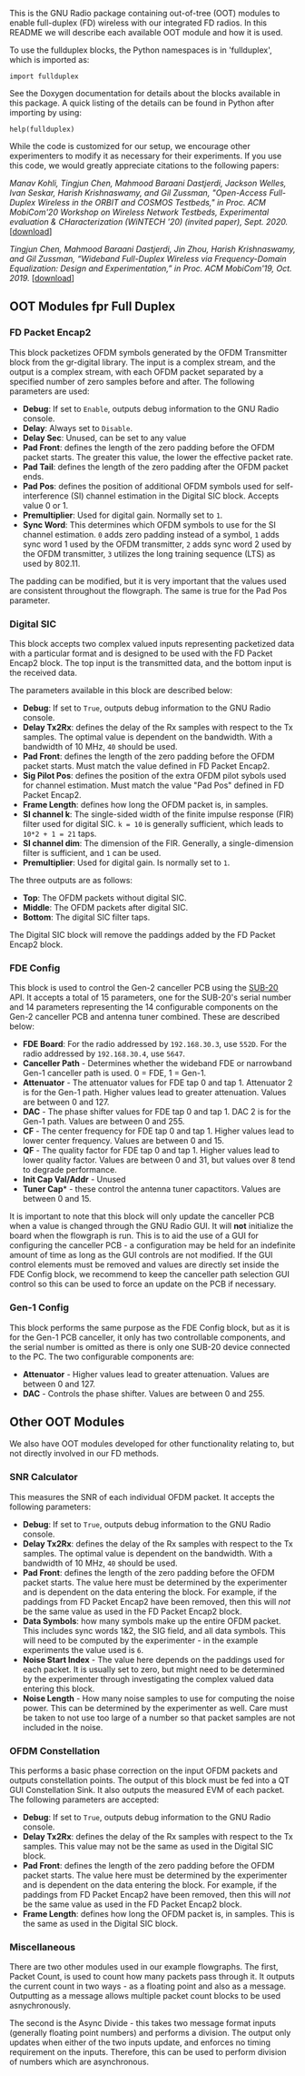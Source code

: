 This is the GNU Radio package containing out-of-tree (OOT) modules to enable full-duplex (FD) wireless with our integrated FD radios. In this README we will describe each available OOT module and how it is used. 

To use the fullduplex blocks, the Python namespaces is in 'fullduplex', which is imported as:

    import fullduplex

See the Doxygen documentation for details about the blocks available in this package. A quick listing of the details can be found in Python after importing by using:

    help(fullduplex)
    
While the code is customized for our setup, we encourage other experimenters to modify it as necessary for their experiments. If you use this code, we would greatly appreciate citations to  the following papers:

*Manav Kohli, Tingjun Chen, Mahmood Baraani Dastjerdi, Jackson Welles, Ivan Seskar, Harish Krishnaswamy, and Gil Zussman, "Open-Access Full-Duplex Wireless in the ORBIT and COSMOS Testbeds," in Proc. ACM MobiCom'20 Workshop on Wireless Network Testbeds, Experimental evaluation & CHaracterization (WiNTECH '20) (invited paper), Sept. 2020.* [[download](https://wimnet.ee.columbia.edu/wp-content/uploads/2020/08/wintech2020_orbit_cosmos_fullduplex_integration.pdf)]

*Tingjun Chen, Mahmood Baraani Dastjerdi, Jin Zhou, Harish Krishnaswamy, and Gil Zussman, “Wideband Full-Duplex Wireless via Frequency-Domain Equalization: Design and Experimentation,” in Proc. ACM MobiCom'19, Oct. 2019.* [[download](https://wimnet.ee.columbia.edu/wp-content/uploads/2018/12/FDE_MobiCom19.pdf)]

## OOT Modules fpr Full Duplex
### FD Packet Encap2 
This block packetizes OFDM symbols generated by the OFDM Transmitter block from the gr-digital library. The input is a complex stream, and the output is a complex stream, with each OFDM packet separated by a specified number of zero samples before and after. The following parameters are used:

* **Debug**: If set to `Enable`, outputs debug information to the GNU Radio console.
* **Delay**: Always set to `Disable`.
* **Delay Sec**: Unused, can be set to any value
* **Pad Front**: defines the length of the zero padding before the OFDM packet starts. The greater this value, the lower the effective packet rate.
* **Pad Tail**: defines the length of the zero padding after the OFDM packet ends.
* **Pad Pos**: defines the position of additional OFDM symbols used for self-interference (SI) channel estimation in the Digital SIC block. Accepts value 0 or 1. 
* **Premultiplier**: Used for digital gain. Normally set to `1`.
* **Sync Word**: This determines which OFDM symbols to use for the SI channel estimation. `0` adds zero padding instead of a symbol, `1` adds sync word 1 used by the OFDM transmitter, `2` adds sync word 2 used by the OFDM transmitter, `3` utilizes the long training sequence (LTS) as used by 802.11.

The padding can be modified, but it is very important that the values used are consistent throughout the flowgraph. The same is true for the Pad Pos parameter.

### Digital SIC
This block accepts two complex valued inputs representing packetized data with a particular format and is designed to be used with the FD Packet Encap2 block. The top input is the transmitted data, and the bottom input is the received data.

The parameters available in this block are described below:
* **Debug**: If set to `True`, outputs debug information to the GNU Radio console.
* **Delay Tx2Rx**: defines the delay of the Rx samples with respect to the Tx samples. The optimal value is dependent on the bandwidth. With a bandwidth of 10 MHz, `40` should be used.
* **Pad Front**: defines the length of the zero padding before the OFDM packet starts. Must match the value defined in FD Packet Encap2.
* **Sig Pilot Pos**: defines the position of the extra OFDM pilot sybols used for channel estimation. Must match the value "Pad Pos" defined in FD Packet Encap2.
* **Frame Length**: defines how long the OFDM packet is, in samples.
* **SI channel k**: The single-sided width of the finite impulse response (FIR) filter used for digital SIC. `k = 10` is generally sufficient, which leads to `10*2 + 1 = 21` taps.
* **SI channel dim**: The dimension of the FIR. Generally, a single-dimension filter is sufficient, and `1` can be used.
* **Premultiplier**: Used for digital gain. Is normally set to `1`.

The three outputs are as follows:
* **Top**: The OFDM packets without digital SIC.
* **Middle**: The OFDM packets after digital SIC.
* **Bottom**: The digital SIC filter taps. 

The Digital SIC block will remove the paddings added by the FD Packet Encap2 block.

### FDE Config
This block is used to control the Gen-2 canceller PCB using the [SUB-20](http://www.xdimax.com/sub20/sub20.html) API. It accepts a total of 15 parameters, one for the SUB-20's serial number and 14 parameters representing the 14 configurable components on the Gen-2 canceller PCB and antenna tuner combined. These are described below:
* **FDE Board**: For the radio addressed by `192.168.30.3`, use `552D`. For the radio addressed by `192.168.30.4`, use `5647`.
* **Canceller Path** - Determines whether the wideband FDE or narrowband Gen-1 canceller path is used. 0 = FDE, 1 = Gen-1.
* **Attenuator** - The attenuator values for FDE tap 0 and tap 1. Attenuator 2 is for the Gen-1 path. Higher values lead to greater attenuation. Values are between 0 and 127.
* **DAC** - The phase shifter values for FDE tap 0 and tap 1. DAC 2 is for the Gen-1 path. Values are between 0 and 255.
* **CF** - The center frequency for FDE tap 0 and tap 1. Higher values lead to lower center frequency. Values are between 0 and 15.
* **QF** - The quality factor for FDE tap 0 and tap 1. Higher values lead to lower quality factor. Values are between 0 and 31, but values over 8 tend to degrade performance.
* **Init Cap Val/Addr** - Unused
* **Tuner Cap*** - these control the antenna tuner capactitors. Values are between 0 and 15.

It is important to note that this block will only update the canceller PCB when a value is changed through the GNU Radio GUI. It will **not** initialize the board when the flowgraph is run. This is to aid the use of a GUI for configuring the canceller PCB - a configuration may be held for an indefinite amount of time as long as the GUI controls are not modified. If the GUI control elements must be removed and values are directly set inside the FDE Config block, we recommend to keep the canceller path selection GUI control so this can be used to force an update on the PCB if necessary.

### Gen-1 Config
This block performs the same purpose as the FDE Config block, but as it is for the Gen-1 PCB canceller, it only has two controllable components, and the serial number is omitted as there is only one SUB-20 device connected to the PC. The two configurable components are:
* **Attenuator** - Higher values lead to greater attenuation. Values are between 0 and 127.
* **DAC** - Controls the phase shifter. Values are between 0 and 255.

## Other OOT Modules
We also have OOT modules developed for other functionality relating to, but not directly involved in our FD methods. 

### SNR Calculator
This measures the SNR of each individual OFDM packet. It accepts the following parameters:
* **Debug**: If set to `True`, outputs debug information to the GNU Radio console.
* **Delay Tx2Rx**: defines the delay of the Rx samples with respect to the Tx samples. The optimal value is dependent on the bandwidth. With a bandwidth of 10 MHz, `40` should be used.
* **Pad Front**: defines the length of the zero padding before the OFDM packet starts. The value here must be determined by the experimenter and is dependent on the data entering the block. For example, if the paddings from FD Packet Encap2 have been removed, then this will *not* be the same value as used in the FD Packet Encap2 block.
* **Data Symbols**: how many symbols make up the entire OFDM packet. This includes sync words 1&2, the SIG field, and all data symbols. This will need to be computed by the experimenter - in the example experiments the value used is `6`.
* **Noise Start Index** - The value here depends on the paddings used for each packet. It is usually set to zero, but might need to be determined by the experimenter  through investigating the complex valued data entering this block.
* **Noise Length** - How many noise samples to use for computing the noise power. This can be determined by the experimenter as well. Care must be taken to not use too large of a number so that packet samples are not included in the noise.

### OFDM Constellation
This performs a basic phase correction on the input OFDM packets and outputs constellation points. The output of this block must be fed into a QT GUI Constellation  Sink. It also outputs the measured EVM of each packet. The following parameters are accepted:
* **Debug**: If set to `True`, outputs debug information to the GNU Radio console.
* **Delay Tx2Rx**: defines the delay of the Rx samples with respect to the Tx samples. This value may not be the same as used in the Digital SIC block.
* **Pad Front**: defines the length of the zero padding before the OFDM packet starts. The value here must be determined by the experimenter and is dependent on the data entering the block. For example, if the paddings from FD Packet Encap2 have been removed, then this will *not* be the same value as used in the FD Packet Encap2 block.
* **Frame Length**: defines how long the OFDM packet is, in samples. This is the same as used in the Digital SIC block.

### Miscellaneous 
There are two other modules used in our example flowgraphs. The first, Packet Count, is used to count how many packets pass through it. It outputs the current count in two ways - as a floating point and also as a message. Outputting as a message allows multiple packet count blocks to be used asnychronously.

The second is the Async Divide - this takes two message format inputs (generally floating point numbers) and performs a division. The output only updates when either of the two inputs update, and enforces no timing requirement on the inputs. Therefore, this can be used to perform division of numbers which are asynchronous.
